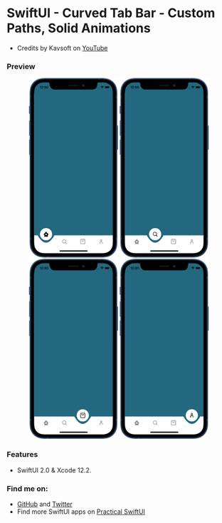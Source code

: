 # SwiftUI - Curved Tab Bar - Custom Paths, Solid Animations

- Credits by Kavsoft on [YouTube](https://youtu.be/SythDf1r4oE)

### Preview

<p align="middle">
      <img src="preview/preview-1.png" width="200" />
      <img src="preview/preview-2.png" width="200" /> 
      <img src="preview/preview-3.png" width="200" />
      <img src="preview/preview-4.png" width="200" /> 
</p>

### Features

- SwiftUI 2.0 & Xcode 12.2.

### Find me on:

- [GitHub](https://github.com/duonghominhhuy) and [Twitter](https://twitter.com/duonghominhhuy)
- Find more SwiftUI apps on [Practical SwiftUI](https://github.com/duonghominhhuy/swiftui)
